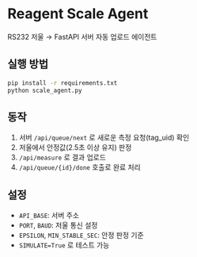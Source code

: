 
# Reagent Scale Agent

RS232 저울 → FastAPI 서버 자동 업로드 에이전트

## 실행 방법
```bash
pip install -r requirements.txt
python scale_agent.py
```

## 동작
1. 서버 `/api/queue/next` 로 새로운 측정 요청(tag_uid) 확인
2. 저울에서 안정값(2.5초 이상 유지) 판정
3. `/api/measure` 로 결과 업로드
4. `/api/queue/{id}/done` 호출로 완료 처리

## 설정
- `API_BASE`: 서버 주소
- `PORT`, `BAUD`: 저울 통신 설정
- `EPSILON`, `MIN_STABLE_SEC`: 안정 판정 기준
- `SIMULATE=True` 로 테스트 가능
